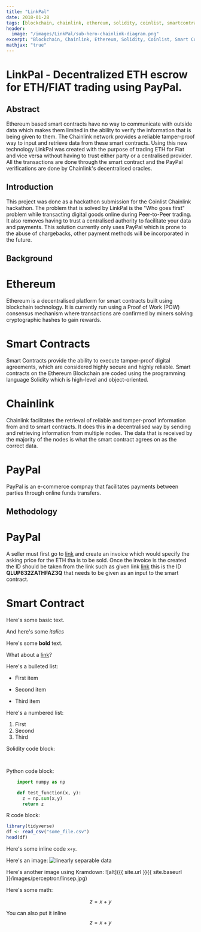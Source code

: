 ```yaml
---
title: "LinkPal"
date: 2018-01-28
tags: [blockchain, chainlink, ethereum, solidity, coinlist, smartcontracts]
header:
  image: "/images/LinkPal/sub-hero-chainlink-diagram.png"
excerpt: "Blockchain, Chainlink, Ethereum, Solidity, Coinlist, Smart Contracts"
mathjax: "true"
---
```

# LinkPal - Decentralized ETH escrow for ETH/FIAT trading using PayPal.

## Abstract
Ethereum based smart contracts have no way to communicate with outside data which makes them limited in the ability to verify the information that is being given to them. The Chainlink network provides 
a reliable tamper-proof way to input and retrieve data from these smart contracts. Using this new technology LinkPal was created with the purpose of trading ETH for Fiat and vice versa without having to trust either party or a centralised provider. All the transactions are done through the smart contract and the PayPal verifications are done by Chainlink's decentralised oracles.

## Introduction
This project was done as a hackathon submission for the Coinlist Chainlink hackathon. The problem that is solved by LinkPal is the "Who goes first" problem while transacting digital goods online during Peer-to-Peer trading. It also removes having to trust a centralised authority to facilitate your data and payments. This solution currently only uses PayPal which is prone to the abuse of chargebacks, other payment methods will be incorporated in the future.

## Background
# Ethereum
Ethereum is a decentralised platform for smart contracts built using blockchain technology. It is currently run using a Proof of Work (POW) consensus mechanism where transactions are confirmed by miners solving cryptographic hashes to gain rewards.

# Smart Contracts
Smart Contracts provide the ability to execute tamper-proof digital agreements, which are considered highly secure and highly reliable. Smart contracts on the Ethereum Blockchain are coded using the programming language Solidity which is high-level and object-oriented.

# Chainlink
Chainlink facilitates the retrieval of reliable and tamper-proof information from and to smart contracts. It does this in a decentralised way by sending and retrieving information from multiple nodes. The data that is received by the majority of the nodes is what the smart contract agrees on as the correct data.

# PayPal
PayPal is an e-commerce compnay that facilitates payments between parties through online funds transfers.


## Methodology
# PayPal
A seller must first go to [link](https://www.paypal.com/invoice/create) and create an invoice which would specify the asking price for the ETH tha is to be sold. Once the invoice is the created the ID should be taken from the link such as given link [link](https://www.paypal.com/invoice/p/#QLUP832ZATHFAZ3Q) this is the ID **QLUP832ZATHFAZ3Q** that needs to be given as an input to the smart contract.

# Smart Contract



Here's some basic text.

And here's some *italics*

Here's some **bold** text.

What about a [link](https://github.com/dataoptimal)?

Here's a bulleted list:
* First item
+ Second item
- Third item

Here's a numbered list:
1. First
2. Second
3. Third

Solidity code block:
```java
  
```
Python code block:
```python
    import numpy as np

    def test_function(x, y):
      z = np.sum(x,y)
      return z
```

R code block:
```r
library(tidyverse)
df <- read_csv("some_file.csv")
head(df)
```

Here's some inline code `x+y`.

Here's an image:
<img src="{{ site.url }}{{ site.baseurl }}/images/perceptron/linsep.jpg" alt="linearly separable data">

Here's another image using Kramdown:
![alt]({{ site.url }}{{ site.baseurl }}/images/perceptron/linsep.jpg)

Here's some math:

$$z=x+y$$

You can also put it inline $$z=x+y$$
